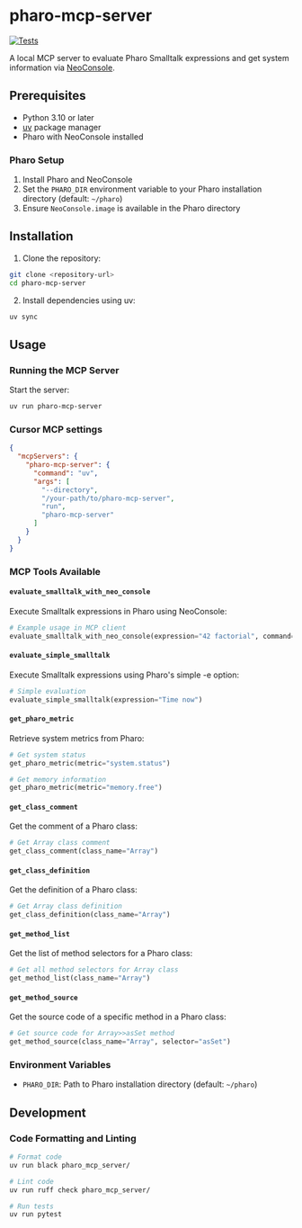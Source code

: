 # pharo-mcp-server

[![Tests](https://github.com/mumez/pharo-mcp-server/actions/workflows/test.yml/badge.svg)](https://github.com/mumez/pharo-mcp-server/actions/workflows/test.yml)

A local MCP server to evaluate Pharo Smalltalk expressions and get system information via [NeoConsole](https://github.com/svenvc/NeoConsole).

## Prerequisites

- Python 3.10 or later
- [uv](https://docs.astral.sh/uv/) package manager
- Pharo with NeoConsole installed

### Pharo Setup

1. Install Pharo and NeoConsole
1. Set the `PHARO_DIR` environment variable to your Pharo installation directory (default: `~/pharo`)
1. Ensure `NeoConsole.image` is available in the Pharo directory

## Installation

1. Clone the repository:

```bash
git clone <repository-url>
cd pharo-mcp-server
```

2. Install dependencies using uv:

```bash
uv sync
```

## Usage

### Running the MCP Server

Start the server:

```bash
uv run pharo-mcp-server
```

### Cursor MCP settings

```json:mcp.json
{
  "mcpServers": {
    "pharo-mcp-server": {
      "command": "uv",
      "args": [
        "--directory",
        "/your-path/to/pharo-mcp-server",
        "run",
        "pharo-mcp-server"
      ]
    }
  }
}
```

### MCP Tools Available

#### `evaluate_smalltalk_with_neo_console`

Execute Smalltalk expressions in Pharo using NeoConsole:

```python
# Example usage in MCP client
evaluate_smalltalk_with_neo_console(expression="42 factorial", command="eval")
```

#### `evaluate_simple_smalltalk`

Execute Smalltalk expressions using Pharo's simple -e option:

```python
# Simple evaluation
evaluate_simple_smalltalk(expression="Time now")
```

#### `get_pharo_metric`

Retrieve system metrics from Pharo:

```python
# Get system status
get_pharo_metric(metric="system.status")

# Get memory information
get_pharo_metric(metric="memory.free")
```

#### `get_class_comment`

Get the comment of a Pharo class:

```python
# Get Array class comment
get_class_comment(class_name="Array")
```

#### `get_class_definition`

Get the definition of a Pharo class:

```python
# Get Array class definition
get_class_definition(class_name="Array")
```

#### `get_method_list`

Get the list of method selectors for a Pharo class:

```python
# Get all method selectors for Array class
get_method_list(class_name="Array")
```

#### `get_method_source`

Get the source code of a specific method in a Pharo class:

```python
# Get source code for Array>>asSet method
get_method_source(class_name="Array", selector="asSet")
```

### Environment Variables

- `PHARO_DIR`: Path to Pharo installation directory (default: `~/pharo`)

## Development

### Code Formatting and Linting

```bash
# Format code
uv run black pharo_mcp_server/

# Lint code
uv run ruff check pharo_mcp_server/

# Run tests
uv run pytest
```
